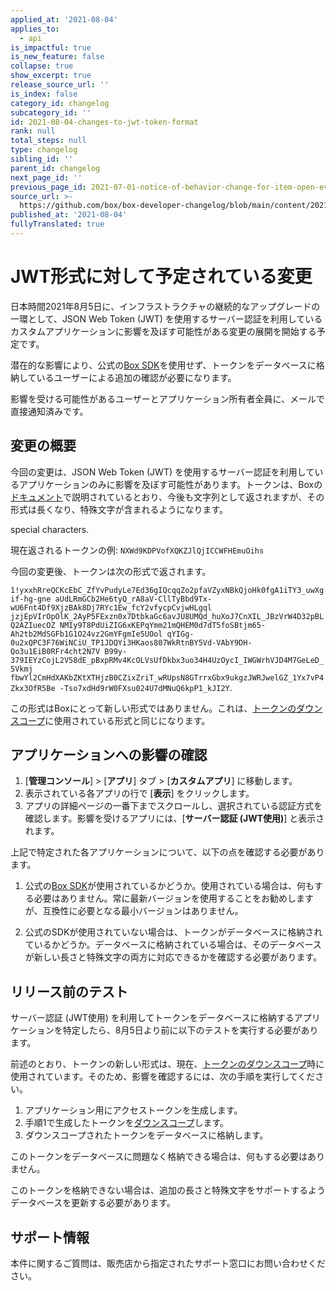 ```yaml
---
applied_at: '2021-08-04'
applies_to:
  - api
is_impactful: true
is_new_feature: false
collapse: true
show_excerpt: true
release_source_url: ''
is_index: false
category_id: changelog
subcategory_id: ''
id: 2021-08-04-changes-to-jwt-token-format
rank: null
total_steps: null
type: changelog
sibling_id: ''
parent_id: changelog
next_page_id: ''
previous_page_id: 2021-07-01-notice-of-behavior-change-for-item-open-events
source_url: >-
  https://github.com/box/box-developer-changelog/blob/main/content/2021/08-04-changes-to-jwt-token-format.md
published_at: '2021-08-04'
fullyTranslated: true
---
```

# JWT形式に対して予定されている変更

日本時間2021年8月5日に、インフラストラクチャの継続的なアップグレードの一環として、JSON Web Token (JWT) を使用するサーバー認証を利用しているカスタムアプリケーションに影響を及ぼす可能性がある変更の展開を開始する予定です。

潜在的な影響により、公式の[Box SDK][box-sdks]を使用せず、トークンをデータベースに格納しているユーザーによる追加の確認が必要になります。

影響を受ける可能性があるユーザーとアプリケーション所有者全員に、メールで直接通知済みです。

<!-- more -->

## 変更の概要

今回の変更は、JSON Web Token (JWT) を使用するサーバー認証を利用しているアプリケーションのみに影響を及ぼす可能性があります。トークンは、Boxの[ドキュメント][tokendoc]で説明されているとおり、今後も文字列として返されますが、その形式は長くなり、特殊文字が含まれるようになります。

<!--alex ignore special-->

special characters.

現在返されるトークンの例: `NXWd9KDPVofXQKZJlQjICCWFHEmuOihs`

今回の変更後、トークンは次の形式で返されます。

`1!yxxhRreQCKcEbC_ZfYvPudyLe7Ed36gIQcqqZo2pfaVZyxNBkQjoHk0fgA1iTY3_uwXgif-hg-gne
aUdLRmGCb2He6tyQ_rA8aV-CllTyBbd9Tx-wU6Fnt4Df9XjzBAk8Dj7RYc1Ew_fcY2vfycpCvjwHLgql
jzjEpVIrOpOlK_2AyP5FExzn0x7DtbkaGc6avJU8UMQd_huXoJ7CnXIL_JBzVrW4D32pBLQ2AZIuecOZ
NMIy9T8PdUiZIG6xKEPqYmm21mQHEM0d7dT5foSBtjm65-Ah2tb2MdSGFb1G1O24vz2GmYFgmIe5UOol
qYIGg-0u2xQPC3F76WiNCiU_TP1JDQYi3HKaos807WkRtnBY5Vd-VAbY9DH-Qo3u1EiB0RFr4cht2N7V
B99y-379IEYzCojL2V58dE_pBxpRMv4KcOLVsUfDkbx3uo34H4UzOycI_IWGWrhVJD4M7GeLeD_5Vkmj
fbwYl2CmHdXAKbZKtXTHjzB0CZixZriT_wRUpsN8GTrrxGbx9ukgzJWRJwelGZ_1Yx7vP4Zkx3OfR5Be
-Tso7xdHd9rW0FXsu024U7dMNuQ6kpP1_kJI2Y`. 

この形式はBoxにとって新しい形式ではありません。これは、[トークンのダウンスコープ][downscope]に使用されている形式と同じになります。 

## アプリケーションへの影響の確認

1. \[**管理コンソール**] > \[**アプリ**] タブ > \[**カスタムアプリ**] に移動します。
2. 表示されている各アプリの行で \[**表示**] をクリックします。
3. アプリの詳細ページの一番下までスクロールし、選択されている認証方式を確認します。影響を受けるアプリには、\[**サーバー認証 (JWT使用)**] と表示されます。 

上記で特定された各アプリケーションについて、以下の点を確認する必要があります。 

1. 公式の[Box SDK][box-sdks]が使用されているかどうか。使用されている場合は、何もする必要はありません。常に最新バージョンを使用することをお勧めしますが、互換性に必要となる最小バージョンはありません。

<!--alex ignore special-->

2. 公式のSDKが使用されていない場合は、トークンがデータベースに格納されているかどうか。データベースに格納されている場合は、そのデータベースが新しい長さと特殊文字の両方に対応できるかを確認する必要があります。

## リリース前のテスト

サーバー認証 (JWT使用) を利用してトークンをデータベースに格納するアプリケーションを特定したら、8月5日より前に以下のテストを実行する必要があります。

前述のとおり、トークンの新しい形式は、現在、[トークンのダウンスコープ][downscope]時に使用されています。そのため、影響を確認するには、次の手順を実行してください。

1. アプリケーション用にアクセストークンを生成します。
2. 手順1で生成したトークンを[ダウンスコープ][downscope]します。
3. ダウンスコープされたトークンをデータベースに格納します。

このトークンをデータベースに問題なく格納できる場合は、何もする必要はありません。

<!--alex ignore special-->

このトークンを格納できない場合は、追加の長さと特殊文字をサポートするようデータベースを更新する必要があります。

## サポート情報

本件に関するご質問は、販売店から指定されたサポート窓口にお問い合わせください。

[box-sdks]: https://developer.box.com/sdks-and-tools

[tokendoc]: https://developer.box.com/reference/post-oauth2-token/

[downscope]: https://developer.box.com/guides/authentication/access-tokens/downscope
